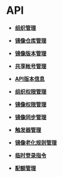 # API<a name="swr_02_0011"></a>

-   **[组织管理](组织管理.md)**  

-   **[镜像仓库管理](镜像仓库管理.md)**  

-   **[镜像版本管理](镜像版本管理.md)**  

-   **[共享帐号管理](共享帐号管理.md)**  

-   **[API版本信息](API版本信息.md)**  

-   **[组织权限管理](组织权限管理.md)**  

-   **[镜像权限管理](镜像权限管理.md)**  

-   **[镜像同步管理](镜像同步管理.md)**  

-   **[触发器管理](触发器管理.md)**  

-   **[镜像老化规则管理](镜像老化规则管理.md)**  

-   **[临时登录指令](临时登录指令.md)**  

-   **[配额管理](配额管理.md)**  



